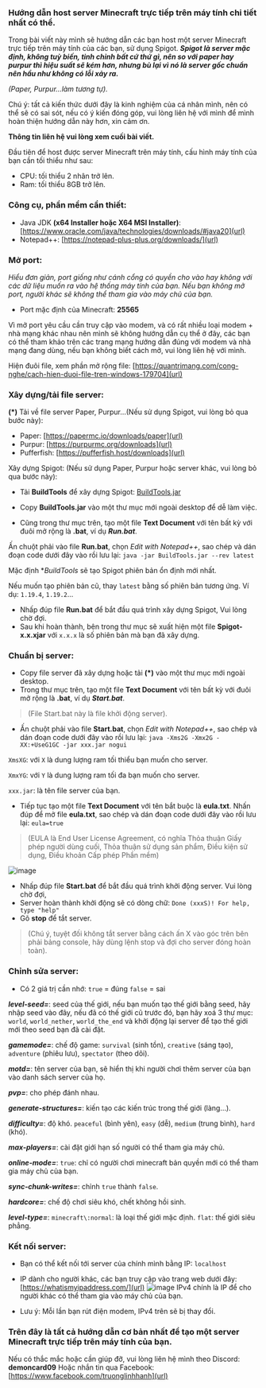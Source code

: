 ### Hướng dẫn host server Minecraft trực tiếp trên máy tính chi tiết nhất có thể.
Trong bài viết này mình sẽ hướng dẫn các bạn host một server Minecraft trực tiếp trên máy tính của các bạn, sử dụng Spigot.
**_Spigot là server mặc định, không tuỳ biến, tinh chỉnh bất cứ thứ gì, nên so với paper hay purpur thì hiệu suất sẽ kém hơn, nhưng bù lại vì nó là server gốc chuẩn nên hầu như không có lỗi xảy ra._**

_(Paper, Purpur…làm tương tự)._

Chú ý: tất cả kiến thức dưới đây là kinh nghiệm của cá nhân mình, nên có thể sẽ có sai sót, nếu có ý kiến đóng góp, vui lòng liên hệ với mình để mình hoàn thiện hướng dẫn này hơn, xin cảm ơn.

**Thông tin liên hệ vui lòng xem cuối bài viết.**

Đầu tiên để host được server Minecraft trên máy tính, cấu hình máy tính của bạn cần tối thiểu như sau:
- CPU: tối thiểu 2 nhân trở lên.
- Ram: tối thiểu 8GB trở lên.

### Công cụ, phần mềm cần thiết:
- Java JDK **(x64 Installer hoặc X64 MSI Installer)**: [https://www.oracle.com/java/technologies/downloads/#java20](url)
- Notepad++: [https://notepad-plus-plus.org/downloads/](url)

### Mở port:
_Hiểu đơn giản, port giống như cánh cổng có quyền cho vào hay không với các dữ liệu muốn ra vào hệ thống máy tính của bạn. Nếu bạn không mở port, người khác sẽ không thể tham gia vào máy chủ của bạn._
- Port mặc định của Minecraft: **25565**

Vì mở port yêu cầu cần truy cập vào modem, và có rất nhiều loại modem + nhà mạng khác nhau nên mình sẽ không hướng dẫn cụ thể ở đây, các bạn có thể tham khảo trên các trang mạng hướng dẫn đúng với modem và nhà mạng đang dùng, nếu bạn không biết cách mở, vui lòng liên hệ với mình.

Hiện đuôi file, xem phần mở rộng file: [https://quantrimang.com/cong-nghe/cach-hien-duoi-file-tren-windows-179704](url)

### Xây dựng/tải file server:
**(*)** Tải về file server Paper, Purpur...(Nếu sử dụng Spigot, vui lòng bỏ qua bước này):

- Paper: [https://papermc.io/downloads/paper](url)
- Purpur: [https://purpurmc.org/downloads](url)
- Pufferfish: [https://pufferfish.host/downloads](url)

Xây dựng Spigot: (Nếu sử dụng Paper, Purpur hoặc server khác, vui lòng bỏ qua bước này):

- Tải **BuildTools** để xây dựng Spigot: [BuildTools.jar](https://hub.spigotmc.org/jenkins/job/BuildTools/lastSuccessfulBuild/artifact/target/BuildTools.jar)

- Copy **BuildTools.jar** vào một thư mục mới ngoài desktop để dễ làm việc.

- Cũng trong thư mục trên, tạo một file **Text Document** với tên bất kỳ với đuôi mở rộng là **.bat**, ví dụ _**Run.bat**_.

Ấn chuột phải vào file **Run.bat**, chọn _Edit with Notepad++_, sao chép và dán đoạn code dưới đây vào rồi lưu lại:
`java -jar BuildTools.jar --rev latest`

Mặc định **BuildTools* sẽ tạo Spigot phiên bản ổn định mới nhất.

Nếu muốn tạo phiên bản cũ, thay `latest` bằng số phiên bản tương ứng. Ví dụ: `1.19.4`, `1.19.2`...

- Nhấp đúp file **Run.bat** để bắt đầu quá trình xây dựng Spigot, Vui lòng chờ đợi.
- Sau khi hoàn thành, bên trong thư mục sẽ xuất hiện một file **Spigot-x.x.xjar** với `x.x.x` là số phiên bản mà bạn đã xây dựng.

### Chuẩn bị server:

- Copy file server đã xây dựng hoặc tải **(*)** vào một thư mục mới ngoài desktop.
- Trong thư mục trên, tạo một file **Text Document** với tên bất kỳ với đuôi mở rộng là **.bat**, ví dụ _**Start.bat**_.

> (File Start.bat này là file khởi động server).

- Ấn chuột phải vào file **Start.bat**, chọn _Edit with Notepad++_, sao chép và dán đoạn code dưới đây vào rồi lưu lại:
 `java -Xms2G -Xmx2G -XX:+UseG1GC -jar xxx.jar nogui`

`XmsXG`: với `X` là dung lượng ram tối thiểu bạn muốn cho server.

`XmxYG`: với `Y` là dung lượng ram tối đa bạn muốn cho server.

`xxx.jar`: là tên file server của bạn.

- Tiếp tục tạo một file **Text Document** với tên bắt buộc là **eula.txt**.
Nhấn đúp để mở file **eula.txt**, sao chép và dán đoạn code dưới đây vào rồi lưu lại:
`eula=true`

> (EULA là End User License Agreement, có nghĩa Thỏa thuận Giấy phép người dùng cuối, Thỏa thuận sử dụng sản phẩm, Điều kiện sử dụng, Điều khoản Cấp phép Phần mềm)

![image](https://github.com/onionchibi/minecraft-server-guild/assets/86107757/5a5f8782-1c44-4df7-b03f-7813b7375a79)

- Nhấp đúp file **Start.bat** để bắt đầu quá trình khởi động server. Vui lòng chờ đợi,
- Server hoàn thành khởi động sẽ có dòng chữ:
`Done (xxxS)! For help, type "help"`
- Gõ **stop** để tắt server.

> (Chú ý, tuyệt đối không tắt server bằng cách ấn X vào góc trên bên phải bảng console, hãy dùng lệnh stop và đợi cho server đóng hoàn toàn).

### Chỉnh sửa server:
- Có 2 giá trị cần nhớ:
`true` = đúng
`false` = sai

**_level-seed=_**: seed của thế giới, nếu bạn muốn tạo thế giới bằng seed, hãy nhập seed vào đây, nếu đã có thế giới cũ trước đó, bạn hãy xoá 3 thư mục: `world`, `world_nether`, `world_the_end` và khởi động lại server để tạo thế giới mới theo seed bạn đã cài đặt.

**_gamemode=_**: chế độ game: `survival` (sinh tồn), `creative` (sáng tạo), `adventure` (phiêu lưu), `spectator` (theo dõi).

**_motd=_**: tên server của bạn, sẽ hiển thị khi người chơi thêm server của bạn vào danh sách server của họ.

**_pvp=_**: cho phép đánh nhau.

**_generate-structures=_**: kiến tạo các kiến trúc trong thế giới (làng…).

**_difficulty=_**: độ khó. `peaceful` (bình yên), `easy` (dễ), `medium` (trung bình), `hard` (khó).

**_max-players=_**: cài đặt giới hạn số người có thể tham gia máy chủ.

**_online-mode=_**: `true`: chỉ có người chơi minecraft bản quyền mới có thể tham gia máy chủ của bạn.

**_sync-chunk-writes=_**: chỉnh `true` thành `false`.

**_hardcore=_**: chế độ chơi siêu khó, chết không hồi sinh.

**_level-type=_**:
     `minecraft\:normal`: là loại thế giới mặc định.
      `flat`: thế giới siêu phẳng.

### **Kết nối server:**

- Bạn có thể kết nối tới server của chính mình bằng IP: `localhost`
- IP dành cho người khác, các bạn truy cập vào trang web dưới đây:
[https://whatismyipaddress.com/](url)
![image](https://github.com/onionchibi/minecraft-server-guild/assets/86107757/0acf1039-0402-45cc-9a25-449af45ae82e)
IPv4 chính là IP để cho người khác có thể tham gia vào máy chủ của bạn.

- Lưu ý: Mỗi lần bạn rút điện modem, IPv4 trên sẽ bị thay đổi.

### Trên đây là tất cả hướng dẫn cơ bản nhất để tạo một server Minecraft trực tiếp trên máy tính của bạn.


Nếu có thắc mắc hoặc cần giúp đỡ, vui lòng liên hệ mình theo Discord: **demoncard09**
Hoặc nhắn tin qua Facebook: [https://www.facebook.com/truonglinhhanh](url)
